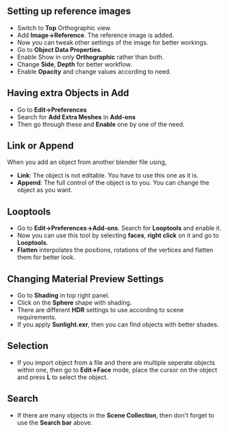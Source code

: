## Setting up reference images
* Switch to **Top** Orthographic view.
* Add **Image->Reference**. The reference image is added.
* Now you can tweak other settings of the image for better workings.
* Go to **Object Data Properties**.
* Enable Show in only **Orthographic** rather than both.
* Change **Side**, **Depth** for better workflow.
* Enable **Opacity** and change values according to need.

## Having extra **Objects** in Add
* Go to **Edit->Preferences**
* Search for **Add Extra Meshes** in **Add-ons** 
* Then go through these and **Enable** one by one of the need. 

## Link or Append
When you add an object from another blender file using,  
* **Link**: The object is not editable. You have to use this one as it is. 
* **Append**: The full control of the object is to you. You can change the object as you want.

## Looptools
* Go to **Edit->Preferences->Add-ons**. Search for **Looptools** and enable it.
* Now you can use this tool by selecting **faces**, **right click** on it and go to **Looptools**.
* **Flatten** interpolates the positions, rotations of the vertices and flatten them for better look.

## Changing Material Preview Settings
* Go to **Shading** in top right panel.
* Click on the **Sphere** shape with shading.
* There are different **HDR** settings to use according to scene requirements.
* If you apply **Sunlight.exr**, then you can find objects with better shades.

## Selection
* If you import object from a file and there are multiple seperate objects within one, then go to **Edit->Face** mode, place the cursor on the object and press **L** to select the object.

## Search
* If there are many objects in the **Scene Collection**, then don't forget to use the **Search bar** above. 


